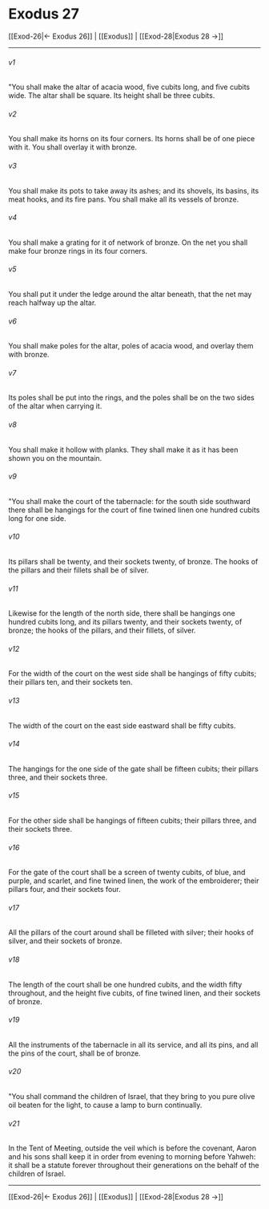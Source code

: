 # Exodus 27

[[Exod-26|← Exodus 26]] | [[Exodus]] | [[Exod-28|Exodus 28 →]]
***



###### v1 
"You shall make the altar of acacia wood, five cubits long, and five cubits wide. The altar shall be square. Its height shall be three cubits. 

###### v2 
You shall make its horns on its four corners. Its horns shall be of one piece with it. You shall overlay it with bronze. 

###### v3 
You shall make its pots to take away its ashes; and its shovels, its basins, its meat hooks, and its fire pans. You shall make all its vessels of bronze. 

###### v4 
You shall make a grating for it of network of bronze. On the net you shall make four bronze rings in its four corners. 

###### v5 
You shall put it under the ledge around the altar beneath, that the net may reach halfway up the altar. 

###### v6 
You shall make poles for the altar, poles of acacia wood, and overlay them with bronze. 

###### v7 
Its poles shall be put into the rings, and the poles shall be on the two sides of the altar when carrying it. 

###### v8 
You shall make it hollow with planks. They shall make it as it has been shown you on the mountain. 

###### v9 
"You shall make the court of the tabernacle: for the south side southward there shall be hangings for the court of fine twined linen one hundred cubits long for one side. 

###### v10 
Its pillars shall be twenty, and their sockets twenty, of bronze. The hooks of the pillars and their fillets shall be of silver. 

###### v11 
Likewise for the length of the north side, there shall be hangings one hundred cubits long, and its pillars twenty, and their sockets twenty, of bronze; the hooks of the pillars, and their fillets, of silver. 

###### v12 
For the width of the court on the west side shall be hangings of fifty cubits; their pillars ten, and their sockets ten. 

###### v13 
The width of the court on the east side eastward shall be fifty cubits. 

###### v14 
The hangings for the one side of the gate shall be fifteen cubits; their pillars three, and their sockets three. 

###### v15 
For the other side shall be hangings of fifteen cubits; their pillars three, and their sockets three. 

###### v16 
For the gate of the court shall be a screen of twenty cubits, of blue, and purple, and scarlet, and fine twined linen, the work of the embroiderer; their pillars four, and their sockets four. 

###### v17 
All the pillars of the court around shall be filleted with silver; their hooks of silver, and their sockets of bronze. 

###### v18 
The length of the court shall be one hundred cubits, and the width fifty throughout, and the height five cubits, of fine twined linen, and their sockets of bronze. 

###### v19 
All the instruments of the tabernacle in all its service, and all its pins, and all the pins of the court, shall be of bronze. 

###### v20 
"You shall command the children of Israel, that they bring to you pure olive oil beaten for the light, to cause a lamp to burn continually. 

###### v21 
In the Tent of Meeting, outside the veil which is before the covenant, Aaron and his sons shall keep it in order from evening to morning before Yahweh: it shall be a statute forever throughout their generations on the behalf of the children of Israel.

***
[[Exod-26|← Exodus 26]] | [[Exodus]] | [[Exod-28|Exodus 28 →]]

